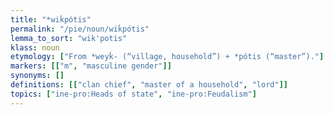 ```yaml
---
title: "*wiḱpótis"
permalink: "/pie/noun/wiḱpótis"
lemma_to_sort: "wik'potis"
klass: noun
etymology: ["From *weyḱ- (“village, household”) +‎ *pótis (“master”)."]
markers: [["m", "masculine gender"]]
synonyms: []
definitions: [["clan chief", "master of a household", "lord"]]
topics: ["ine-pro:Heads of state", "ine-pro:Feudalism"]
---
```

